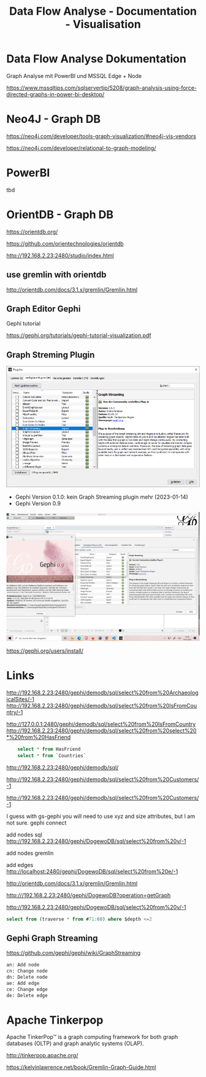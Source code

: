 ﻿---
layout: post
title:  Data Flow Analyse - Documentation - Visualisation 
categories: [Visualisation]
tags: [gephi, data, graph,layout]
---

# Data Flow Analyse Dokumentation

Graph Analyse mit PowerBI und MSSQL Edge + Node

<https://www.mssqltips.com/sqlservertip/5208/graph-analysis-using-force-directed-graphs-in-power-bi-desktop/>

# Neo4J - Graph DB 

<https://neo4j.com/developer/tools-graph-visualization/#neo4j-vis-vendors>

<https://neo4j.com/developer/relational-to-graph-modeling/>

# PowerBI 
tbd 

# OrientDB - Graph DB

<https://orientdb.org/> 

<https://github.com/orientechnologies/orientdb> 

<http://192.168.2.23:2480/studio/index.html> 

## use gremlin with orientdb

<http://orientdb.com/docs/3.1.x/gremlin/Gremlin.html>

## Graph Editor Gephi

Gephi tutorial

<https://gephi.org/tutorials/gephi-tutorial-visualization.pdf> 

## Graph Streming Plugin

![Graph Streming Plugin File](../pic/graph%20streming%20plugin%20file.png)

- Gephi Version 0.1.0:  kein Graph Streaming plugin mehr (2023-01-14)
- Gephi Version 0.9

![](../pic/20230114123118_gephi.png)  

<https://gephi.org/users/install/>

# Links

<http://192.168.2.23:2480/gephi/demodb/sql/select%20from%20ArchaeologicalSites/-1>
<http://192.168.2.23:2480/gephi/demodb/sql/select%20from%20IsFromCountry/-1>

<http://127.0.0.1:2480/gephi/demodb/sql/select%20from%20IsFromCountry>
<http://192.168.2.23:2480/gephi/demodb/sql/select%20from%20select%20*%20from%20HasFriend>
```sql
    select * from HasFriend 
    select * from `Countries` 
```
<http://192.168.2.23:2480/gephi/demodb/sql/>

<http://192.168.2.23:2480/gephi/demodb/sql/select%20from%20Customers/-1>

<http://192.168.2.23:2480/gephi/demodb/sql/select%20from%20Customers/-1>

I guess with gs-gephi you will need to use xyz and size attributes, but I am not sure.
gephi connect

add nodes sql 
<http://192.168.2.23:2480/gephi/DogewoDB/sql/select%20from%20v/-1>

add nodes gremlin 

add edges 
<http://localhost:2480/gephi/DogewoDB/sql/select%20from%20e/-1>

<http://orientdb.com/docs/3.1.x/gremlin/Gremlin.html>

<http:///192.168.2.23:2480/gephi/DogewoDB?operation=getGraph>

<http://192.168.2.23:2480/gephi/DogewoDB/sql/select%20from%20v/-1>
```sql 
select from (traverse * from #71:60) where $depth <=2
```
## Gephi Graph Streaming 

<https://github.com/gephi/gephi/wiki/GraphStreaming>


    an: Add node
    cn: Change node
    dn: Delete node
    ae: Add edge
    ce: Change edge
    de: Delete edge

# Apache Tinkerpop 
Apache TinkerPop™ is a graph computing framework for both graph databases (OLTP) and graph analytic systems (OLAP).

<http://tinkerpop.apache.org/>

<https://kelvinlawrence.net/book/Gremlin-Graph-Guide.html>


